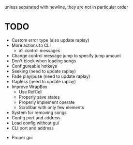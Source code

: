 unless separated with newline, they are not in particular order

# TODO
- Custom error type (also update raplay)
- More actions to CLI
    - all control messages
- Change control message jump to specify jump amount
- Don't block when loading songs
- Configureable hotkeys
- Seeking (need to update raplay)
- Fade play/puse (need to update raplay)
- Gapless (need to update raplay)
- Improve WrapBox
    - Use RefCell
    - Properly save states
    - Properly implement operate
    - Scrollbar with only few elements
- System for removing songs
- Config port and address
- Load config without gui
- CLI port and address
+ Proper gui
